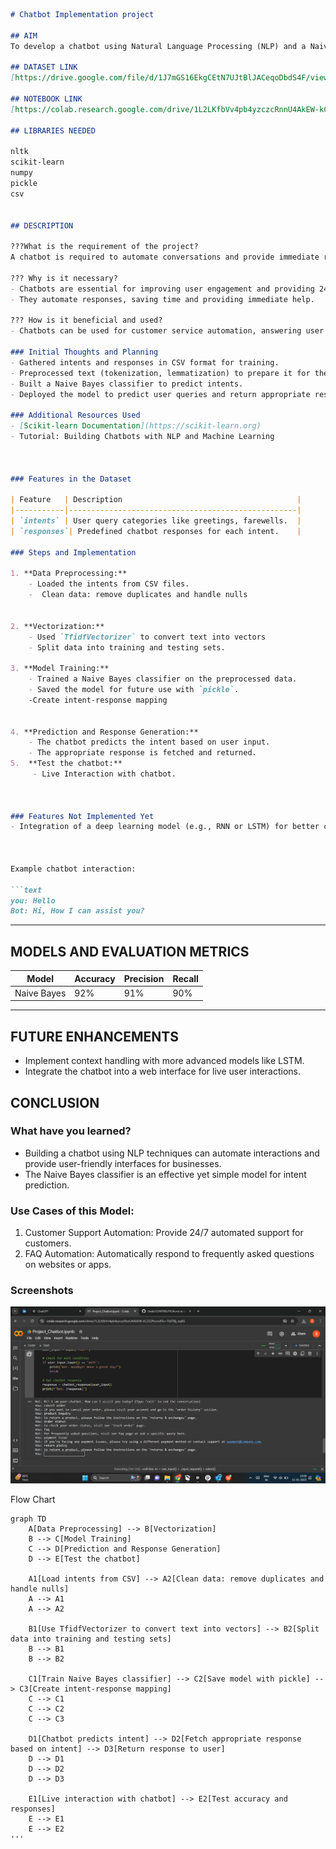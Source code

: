 

```markdown
# Chatbot Implementation project

## AIM
To develop a chatbot using Natural Language Processing (NLP) and a Naive Bayes classifier for intent classification. The chatbot takes user input, predicts the intent, and generates an appropriate response based on predefined intents and responses stored in a CSV file.

## DATASET LINK
[https://drive.google.com/file/d/1J7mGS16EkgCEtN7UJtBlJACeqoDbdS4F/view?usp=drive_link]

## NOTEBOOK LINK
[https://colab.research.google.com/drive/1L2LKfbVv4pb4yzczcRnnU4AkEW-kCZSZ?usp=sharing]

## LIBRARIES NEEDED

nltk
scikit-learn
numpy
pickle
csv


## DESCRIPTION

???What is the requirement of the project?
A chatbot is required to automate conversations and provide immediate responses to user queries. It can be used to answer FAQs, provide customer support, and improve user interaction.

??? Why is it necessary?
- Chatbots are essential for improving user engagement and providing 24/7 service.
- They automate responses, saving time and providing immediate help.

??? How is it beneficial and used?
- Chatbots can be used for customer service automation, answering user questions, and guiding users through processes on websites or apps.

### Initial Thoughts and Planning
- Gathered intents and responses in CSV format for training.
- Preprocessed text (tokenization, lemmatization) to prepare it for the model.
- Built a Naive Bayes classifier to predict intents.
- Deployed the model to predict user queries and return appropriate responses.

### Additional Resources Used
- [Scikit-learn Documentation](https://scikit-learn.org)
- Tutorial: Building Chatbots with NLP and Machine Learning



### Features in the Dataset

| Feature   | Description                                       |
|-----------|---------------------------------------------------|
| `intents` | User query categories like greetings, farewells.  |
| `responses`| Predefined chatbot responses for each intent.    |

### Steps and Implementation

1. **Data Preprocessing:**
    - Loaded the intents from CSV files.
    -  Clean data: remove duplicates and handle nulls


2. **Vectorization:**
    - Used `TfidfVectorizer` to convert text into vectors
    - Split data into training and testing sets.

3. **Model Training:**
    - Trained a Naive Bayes classifier on the preprocessed data.
    - Saved the model for future use with `pickle`.
    -Create intent-response mapping


4. **Prediction and Response Generation:**
    - The chatbot predicts the intent based on user input.
    - The appropriate response is fetched and returned.
5.  **Test the chatbot:**
     - Live Interaction with chatbot.



### Features Not Implemented Yet
- Integration of a deep learning model (e.g., RNN or LSTM) for better context handling.
  


Example chatbot interaction:

```text
you: Hello
Bot: Hi, How I can assist you?
```

---

## MODELS AND EVALUATION METRICS

| Model            | Accuracy | Precision | Recall |
|------------------|----------|-----------|--------|
| Naive Bayes      | 92%      | 91%       | 90%    |

---

## FUTURE ENHANCEMENTS
- Implement context handling with more advanced models like LSTM.
- Integrate the chatbot into a web interface for live user interactions.


## CONCLUSION

### What have you learned?
- Building a chatbot using NLP techniques can automate interactions and provide user-friendly interfaces for businesses.
- The Naive Bayes classifier is an effective yet simple model for intent prediction.

### Use Cases of this Model:
1. Customer Support Automation: Provide 24/7 automated support for customers.
2. FAQ Automation: Automatically respond to frequently asked questions on websites or apps.
   
### Screenshots ###
![Screenshot](https://github.com/salmasyed1909/chatb/blob/main/Screenshot%20(255).png)

Flow Chart
```mermaid
graph TD
    A[Data Preprocessing] --> B[Vectorization]
    B --> C[Model Training]
    C --> D[Prediction and Response Generation]
    D --> E[Test the chatbot]

    A1[Load intents from CSV] --> A2[Clean data: remove duplicates and handle nulls]
    A --> A1
    A --> A2

    B1[Use TfidfVectorizer to convert text into vectors] --> B2[Split data into training and testing sets]
    B --> B1
    B --> B2

    C1[Train Naive Bayes classifier] --> C2[Save model with pickle] --> C3[Create intent-response mapping]
    C --> C1
    C --> C2
    C --> C3

    D1[Chatbot predicts intent] --> D2[Fetch appropriate response based on intent] --> D3[Return response to user]
    D --> D1
    D --> D2
    D --> D3

    E1[Live interaction with chatbot] --> E2[Test accuracy and responses]
    E --> E1
    E --> E2
'''
